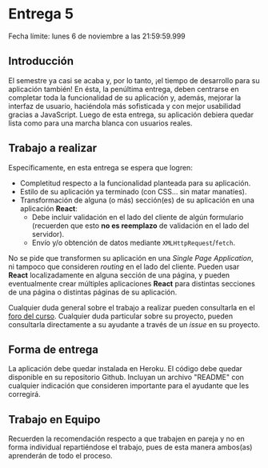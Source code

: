 # Entrega 5

Fecha límite: lunes 6 de noviembre a las 21:59:59.999

## Introducción

El semestre ya casi se acaba y, por lo tanto, ¡el tiempo de desarrollo para su aplicación también! En ésta, la penúltima entrega, deben centrarse en completar toda la funcionalidad de su aplicación y, además, mejorar la interfaz de usuario, haciéndola más sofisticada y con mejor usabilidad gracias a JavaScript. Luego de esta entrega, su aplicación debiera quedar lista como para una marcha blanca con usuarios reales.

## Trabajo a realizar

Específicamente, en esta entrega se espera que logren:

- Completitud respecto a la funcionalidad planteada para su aplicación.
- Estilo de su aplicación ya terminado (con CSS… sin matar manatíes).
- Transformación de alguna (o más) sección(es) de su aplicación en una aplicación **React**:
  - Debe incluir validación en el lado del cliente de algún formulario (recuerden que esto **no es reemplazo** de validación en el lado del servidor).
  - Envío y/o obtención de datos mediante `XMLHttpRequest`/`fetch`.

No se pide que transformen su aplicación en una _Single Page Application_, ni tampoco que consideren _routing_ en el lado del cliente. Pueden usar **React** localizadamente en alguna sección de una página, y pueden eventualmente crear múltiples aplicaciones **React** para distintas secciones de una página o distintas páginas de su aplicación.

Cualquier duda general sobre el trabajo a realizar pueden consultarla en el [foro del curso](../../../#foro). Cualquier duda particular sobre su proyecto, pueden consultarla directamente a su ayudante a través de un *issue* en su proyecto.

## Forma de entrega

La aplicación debe quedar instalada en Heroku. El código debe quedar disponible en su repositorio Github. Incluyan un archivo "README" con cualquier indicación que consideren importante para el ayudante que les corregirá.

## Trabajo en Equipo

Recuerden la recomendación respecto a que trabajen en pareja y no en forma individual repartiéndose el trabajo, pues de esta manera ambos(as) aprenderán de todo el proceso.